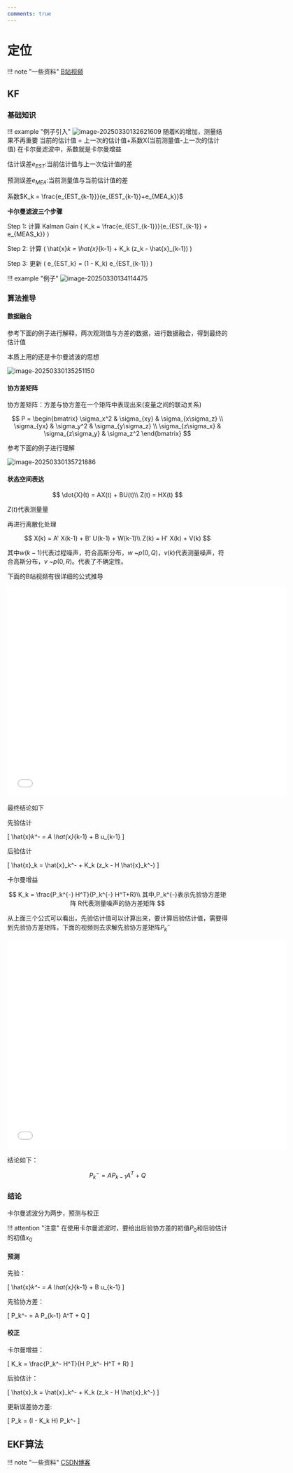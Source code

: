 ```yaml
---
comments: true
---
```


# 定位

!!! note "一些资料"
    [B站视频](https://www.bilibili.com/video/BV1ez4y1X7eR?spm_id_from=333.788.videopod.sections&vd_source=ace17a48ec1787387c4c8d582e6808cb)

## KF

### 基础知识
!!! example "例子引入"
    ![image-20250330132621609](https://zyysite.oss-cn-hangzhou.aliyuncs.com/202503301326717.png)
    随着K的增加，测量结果不再重要
    当前的估计值 = 上一次的估计值+系数X(当前测量值-上一次的估计值)
    在卡尔曼滤波中，系数就是卡尔曼增益

估计误差$e_{EST}$:当前估计值与上一次估计值的差

预测误差$e_{MEA}$:当前测量值与当前估计值的差

系数$K_k = \frac{e_{EST_{k-1}}}{e_{EST_{k-1}}+e_{MEA_k}}$

**卡尔曼滤波三个步骤**

Step 1: 计算 Kalman Gain \( K_k = \frac{e_{EST_{k-1}}}{e_{EST_{k-1}} + e_{MEAS_k}} \)

Step 2: 计算 \( \hat{x}_k = \hat{x}_{k-1} + K_k (z_k - \hat{x}_{k-1}) \)

Step 3: 更新 \( e_{EST_k} = (1 - K_k) e_{EST_{k-1}} \)


!!! example "例子"
    ![image-20250330134114475](https://zyysite.oss-cn-hangzhou.aliyuncs.com/202503301341522.png)


### 算法推导

#### 数据融合

参考下面的例子进行解释，两次观测值与方差的数据，进行数据融合，得到最终的估计值

本质上用的还是卡尔曼滤波的思想

![image-20250330135251150](https://zyysite.oss-cn-hangzhou.aliyuncs.com/202503301352214.png)

#### 协方差矩阵

协方差矩阵：方差与协方差在一个矩阵中表现出来(变量之间的联动关系)

$$
P = \begin{bmatrix}
\sigma_x^2 & \sigma_{xy} & \sigma_{x\sigma_z} \\
\sigma_{yx} & \sigma_y^2 & \sigma_{y\sigma_z} \\
\sigma_{z\sigma_x} & \sigma_{z\sigma_y} & \sigma_z^2
\end{bmatrix}
$$

参考下面的例子进行理解

![image-20250330135721886](https://zyysite.oss-cn-hangzhou.aliyuncs.com/202503301357936.png)

#### 状态空间表达

$$
\dot{X}(t) = AX(t) + BU(t)\\
Z(t) = HX(t)
$$

$Z(t)$代表测量量

再进行离散化处理

$$
X(k) = A' X(k-1) + B' U(k-1) + W(k-1)\\
Z(k) = H' X(k) + V(k)
$$

其中$w(k-1)$代表过程噪声，符合高斯分布，$w$ ~$p(0,Q)$，$v(k)$代表测量噪声，符合高斯分布，$v$ ~$p(0,R)$。代表了不确定性。

下面的B站视频有很详细的公式推导

<iframe src="//player.bilibili.com/player.html?isOutside=true&aid=796490974&bvid=BV1hC4y1b7K7&cid=213756096&p=1&autoplay=0" width="640" height="480" scrolling="no" border="0" frameborder="no" framespacing="0" allowfullscreen="true"></iframe>

最终结论如下

先验估计

\[ \hat{x}_k^- = A \hat{x}_{k-1} + B u_{k-1} \]


后验估计

\[ \hat{x}_k = \hat{x}_k^- + K_k (z_k - H \hat{x}_k^-) \]

卡尔曼增益

$$
K_k = \frac{P_k^{-} H^T}{P_k^{-} H^T+R}\\
其中,P_k^{-}表示先验协方差矩阵 R代表测量噪声的协方差矩阵 
$$

从上面三个公式可以看出，先验估计值可以计算出来，要计算后验估计值，需要得到先验协方差矩阵，下面的视频则去求解先验协方差矩阵$P_k^{-}$

<iframe src="//player.bilibili.com/player.html?isOutside=true&aid=413926941&bvid=BV1yV411B7DM&cid=214104384&p=1&autoplay=0" width="640" height="480" scrolling="no" border="0" frameborder="no" framespacing="0" allowfullscreen="true"></iframe>

结论如下：

$$
P_k^{-} = A P_{k-1} A^T + Q
$$

### 结论

卡尔曼滤波分为两步，预测与校正

!!! attention "注意"
    在使用卡尔曼滤波时，要给出后验协方差的初值$P_0$和后验估计的初值$x_0$

#### 预测

先验：

\[ \hat{x}_k^- = A \hat{x}_{k-1} + B u_{k-1} \]

先验协方差：

\[ P_k^- = A P_{k-1} A^T + Q \]

#### 校正

卡尔曼增益：

\[ K_k = \frac{P_k^- H^T}{H P_k^- H^T + R} \]

后验估计：

\[ \hat{x}_k = \hat{x}_k^- + K_k (z_k - H \hat{x}_k^-) \]

更新误差协方差:

\[ P_k = (I - K_k H) P_k^- \]

## EKF算法

!!! note "一些资料"
    [CSDN博客](https://blog.csdn.net/O_MMMM_O/article/details/106078679)<br>
